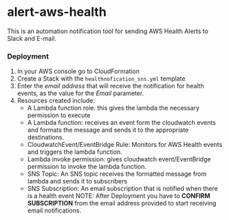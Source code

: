 # alert-aws-health
This is an automation notification tool for sending AWS Health Alerts to Slack and E-mail.
###  Deployment
1. In your AWS console go to CloudFormation
2. Create a Stack with the `healthnofication_sns.yml` template
3. Enter the _email address_ that will receive the notification for health events, as the value for the _Email_ parameter.
4. Resources created include:
   - A Lambda function role: this gives the lambda the necessary permission to execute
   - A Lambda function: receives an event form the cloudwatch events and formats the message and sends it to the appropriate destinations.
   - CloudwatchEvent/EventBridge Rule: Monitors for AWS Health events and triggers the lambda function.
   - Lambda invoke permission: gives cloudwatch event/EventBridge permission to invoke the lambda function.
   - SNS Topic: An SNS topic receives the formatted message from lambda and sends it to subscribers
   - SNS Subscription: An email subscription that is notified when there is a health event 
NOTE: After Deployment you have to **CONFIRM SUBSCRIPTION** from the email address provided to start receiving email notifications.